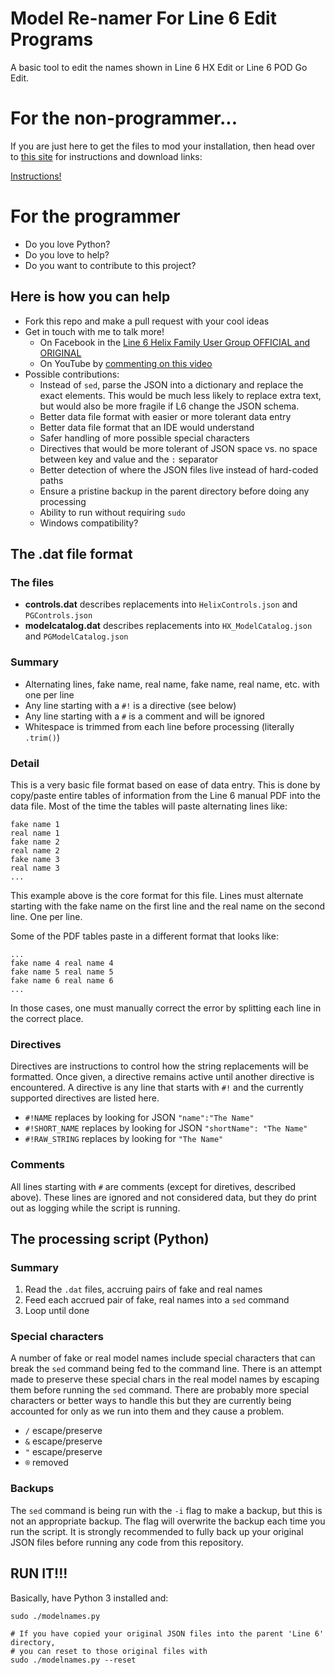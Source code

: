 # Model Re-namer For Line 6 Edit Programs

A basic tool to edit the names shown in Line 6 HX Edit or Line 6 POD Go Edit.

# For the non-programmer...

If you are just here to get the files to mod your installation, then head over to
[this site](https://benvesco.com/store/line-6-edit-real-names-mod) for
instructions and download links:

[Instructions!](https://benvesco.com/store/line-6-edit-real-names-mod)

# For the programmer

* Do you love Python?
* Do you love to help?
* Do you want to contribute to this project?

## Here is how you can help

* Fork this repo and make a pull request with your cool ideas
* Get in touch with me to talk more!
  * On Facebook in the [Line 6 Helix Family User Group OFFICIAL and ORIGINAL](https://www.facebook.com/groups/line6helixusergroup/)
  * On YouTube by [commenting on this video](https://www.youtube.com/watch?v=P6Gd5LzjM3k)
* Possible contributions:
  * Instead of `sed`, parse the JSON into a dictionary and replace the exact
    elements. This would be much less likely to replace extra text, but would
    also be more fragile if L6 change the JSON schema.
  * Better data file format with easier or more tolerant data entry
  * Better data file format that an IDE would understand
  * Safer handling of more possible special characters
  * Directives that would be more tolerant of JSON space vs. no space between
    key and value and the `:` separator
  * Better detection of where the JSON files live instead of hard-coded paths
  * Ensure a pristine backup in the parent directory before doing any processing
  * Ability to run without requiring `sudo`
  * Windows compatibility?

## The .dat file format

### The files

* **controls.dat** describes replacements into `HelixControls.json` and
  `PGControls.json`
* **modelcatalog.dat** describes replacements into `HX_ModelCatalog.json` and
  `PGModelCatalog.json`

### Summary

* Alternating lines, fake name, real name, fake name, real name, etc. with one
  per line
* Any line starting with a `#!` is a directive (see below)
* Any line starting with a `#` is a comment and will be ignored
* Whitespace is trimmed from each line before processing (literally `.trim()`)

### Detail

This is a very basic file format based on ease of data entry. This is done by
copy/paste entire tables of information from the Line 6 manual PDF into the data
file. Most of the time the tables will paste alternating lines like:

```
fake name 1
real name 1
fake name 2
real name 2
fake name 3
real name 3
...
```

This example above is the core format for this file. Lines must alternate
starting with the fake name on the first line and the real name on the second
line. One per line.

Some of the PDF tables paste in a different format that looks like:

```
...
fake name 4 real name 4
fake name 5 real name 5
fake name 6 real name 6
...
```

In those cases, one must manually correct the error by splitting each line in
the correct place.

### Directives

Directives are instructions to control how the string replacements will be
formatted. Once given, a directive remains active until another directive is
encountered. A directive is any line that starts with `#!` and the currently
supported directives are listed here.

* `#!NAME` replaces by looking for JSON `"name":"The Name"`
* `#!SHORT_NAME` replaces by looking for JSON `"shortName": "The Name"`
* `#!RAW_STRING` replaces by looking for `"The Name"`

### Comments

All lines starting with `#` are comments (except for diretives, described
above). These lines are ignored and not considered data, but they do print out
as logging while the script is running.

## The processing script (Python)

### Summary

1. Read the `.dat` files, accruing pairs of fake and real names
2. Feed each accrued pair of fake, real names into a `sed` command
3. Loop until done

### Special characters

A number of fake or real model names include special characters that can break
the `sed` command being fed to the command line. There is an attempt made to
preserve these special chars in the real model names by escaping them before
running the `sed` command. There are probably more special characters or better
ways to handle this but they are currently being accounted for only as we run
into them and they cause a problem.

* `/` escape/preserve
* `&` escape/preserve
* `"` escape/preserve
* `®` removed

### Backups

The `sed` command is being run with the `-i` flag to make a backup, but this is
not an appropriate backup. The flag will overwrite the backup each time you run
the script. It is strongly recommended to fully back up your original JSON files
before running any code from this repository.

## RUN IT!!!

Basically, have Python 3 installed and:

```
sudo ./modelnames.py

# If you have copied your original JSON files into the parent 'Line 6' directory,
# you can reset to those original files with
sudo ./modelnames.py --reset
```
